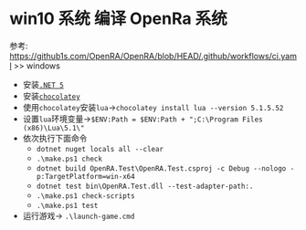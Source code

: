 # win10 系统 编译 OpenRa 系统

参考: https://github1s.com/OpenRA/OpenRA/blob/HEAD/.github/workflows/ci.yaml >> windows

* 安装[`.NET 5`](https://dotnet.microsoft.com/download/dotnet/thank-you/sdk-5.0.200-windows-x64-installer)
* 安装[`chocolatey`](https://www.chocolatey.org/install)
* 使用`chocolatey`安装`lua`->`chocolatey install lua --version 5.1.5.52`
* 设置`lua`环境变量->`$ENV:Path = $ENV:Path + ";C:\Program Files (x86)\Lua\5.1\"`
* 依次执行下面命令
  * `dotnet nuget locals all --clear`
  * `.\make.ps1 check`
  * `dotnet build OpenRA.Test\OpenRA.Test.csproj -c Debug --nologo -p:TargetPlatform=win-x64`
  * `dotnet test bin\OpenRA.Test.dll --test-adapter-path:.`
  * `.\make.ps1 check-scripts`
  * `.\make.ps1 test`
* 运行游戏-> `.\launch-game.cmd`